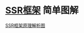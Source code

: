 # [SSR框架](https://github.com/zhangyuang/ssr) 简单图解
[SSR框架原理解析图](https://pic1.zhimg.com/80/v2-4556e16d07e3b092e2c0c163a1310ee8_1440w.jpg)